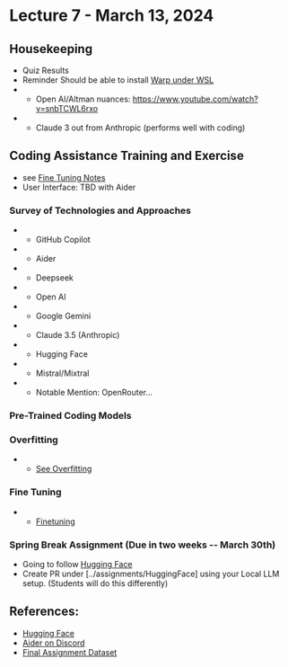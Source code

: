 # Lecture 7 - March 13, 2024

## Housekeeping
- Quiz Results
- Reminder Should be able to install [Warp under WSL](https://github.com/warpdotdev/Warp/issues/4240#issuecomment-1960429829)
- * Open AI/Altman nuances: https://www.youtube.com/watch?v=snbTCWL6rxo
- * Claude 3 out from Anthropic (performs well with coding)

## Coding Assistance Training and Exercise
- see [Fine Tuning Notes](./fine_tuning.md)
- User Interface: TBD with Aider 

### Survey of Technologies and Approaches
- * GitHub Copilot
- * Aider
- * Deepseek
- * Open AI
- * Google Gemini
- * Claude 3.5 (Anthropic)
- * Hugging Face
- * Mistral/Mixtral
- * Notable Mention: OpenRouter...

### Pre-Trained Coding Models 

### Overfitting
- * [See Overfitting](https://aws.amazon.com/what-is/overfitting/)

### Fine Tuning
- * [Finetuning](https://medium.com/@amanatulla1606/fine-tuning-the-model-what-why-and-how-e7fa52bc8ddf)

### Spring Break Assignment (Due in two weeks -- March 30th)
- Going to follow [Hugging Face](https://huggingface.co/blog/personal-copilot#how-do-i-run-it-locally)
- Create PR under [../assignments/HuggingFace] using your Local LLM setup. (Students will do this differently)

## References:
- [Hugging Face]()
- [Aider on Discord](https://discord.com/channels/1131200896827654144/1133060780649087048/1216657830539563088)
- [Final Assignment Dataset](https://huggingface.co/datasets/sayakpaul/hf-codegen-v2)
